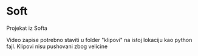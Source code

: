 # Soft
Projekat iz Softa

Video zapise potrebno staviti u folder "klipovi" na istoj lokaciju kao python fajl. Klipovi nisu pushovani zbog velicine
